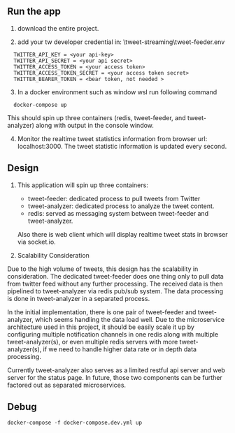 ## Run the app
1. download the entire project.

2. add your tw developer credential in:
\tweet-streaming\tweet-feeder\.env

```
  TWITTER_API_KEY = <your api-key>
  TWITTER_API_SECRET = <your api secret>
  TWITTER_ACCESS_TOKEN = <your access token>
  TWITTER_ACCESS_TOKEN_SECRET = <your access token secret>
  TWITTER_BEARER_TOKEN = <bear token, not needed >
```

3. In a docker environment such as window wsl run following command
```
  docker-compose up
```
  This should spin up three containers (redis, tweet-feeder, and tweet-analyzer) along with output in the console window.

4. Monitor the realtime tweet statistics information from browser
  url: localhost:3000.
  The tweet statistic information is updated every second.

## Design

1. This application will spin up three containers:

    - tweet-feeder: dedicated process to pull tweets from Twitter  
    - tweet-analyzer: dedicated process to analyze the tweet content.
    - redis: served as messaging system between tweet-feeder and tweet-analyzer.  

    Also there is web client which will display realtime tweet stats in browser via socket.io.

2. Scalability Consideration  

Due to the high volume of tweets, this design has the scalability in consideration. The dedicated tweet-feeder does one thing only to pull data from twitter feed without any further processing. The received data is then pipelined to tweet-analyzer via redis pub/sub system. The data processing is done in tweet-analyzer in a separated process.

In the initial implementation, there is one pair of tweet-feeder and tweet-analyzer, which seems handling the data load well. Due to the microservice architecture used in this project, it should be easily scale it up by configuring multiple notification channels in one redis along with multiple tweet-analyzer(s), or even multiple redis servers with more tweet-analyzer(s), if we need to handle higher data rate or in depth data processing.

Currently tweet-analyzer also serves as a limited restful api server and web server for the status page. In future, those two components can be further factored out as separated microservices.

## Debug

```
docker-compose -f docker-compose.dev.yml up
```
